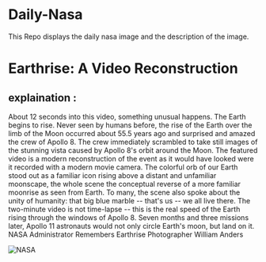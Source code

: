 # Daily-Nasa

This Repo displays the daily nasa image and the description of the image.

<!--NASA-->
# Earthrise: A Video Reconstruction
## explaination :

About 12 seconds into this video, something unusual happens. The Earth begins to rise.  Never seen by humans before, the rise of the Earth over the limb of the Moon occurred about 55.5 years ago and surprised and amazed the crew of Apollo 8. The crew immediately scrambled to take still images of the stunning vista caused by Apollo 8's orbit around the Moon. The featured video is a modern reconstruction of the event as it would have looked were it recorded with a modern movie camera. The colorful orb of our Earth stood out as a familiar icon rising above a distant and unfamiliar moonscape, the whole scene the conceptual reverse of a more familiar moonrise as seen from Earth. To many, the scene also spoke about the unity of humanity: that big blue marble -- that's us -- we all live there. The two-minute video is not time-lapse -- this is the real speed of the Earth rising through the windows of Apollo 8. Seven months and three missions later, Apollo 11 astronauts would not only circle Earth's moon, but land on it.   NASA Administrator Remembers Earthrise Photographer William Anders

![NASA](https://www.youtube.com/embed/1R5QqhPq1Ik?rel=0)
<!--/NASA-->